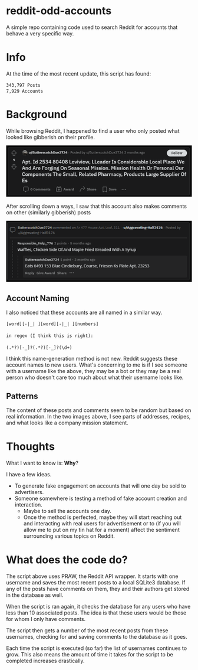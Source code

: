# reddit-odd-accounts
A simple repo containing code used to search Reddit for accounts that behave a very specific way.

# Info
At the time of the most recent update, this script has found:

```
343,797 Posts
7,929 Accounts
```

# Background
While browsing Reddit, I happened to find a user who only posted what looked like gibberish on their profile. 

![Example post](/img/example-odd-post.png)

After scrolling down a ways, I saw that this account also makes comments on other (similarly gibberish) posts

![Example comment](/img/example-odd-comment.png)

## Account Naming
I also noticed that these accounts are all named in a similar way. 

```
[word][-|_| ][word][-|_| ][numbers]

in regex (I think this is right):

(.*?)[-_]?(.*?)[-_]?(\d+)
```

I think this name-generation method is not new. Reddit suggests these account names to new users. What's concerning to me is if I see someone with a username like the above, they may be a bot or they may be a real person who doesn't care too much about what their username looks like.

## Patterns
The content of these posts and comments seem to be random but based on real information. In the two images above, I see parts of addresses, recipes, and what looks like a company mission statement.

# Thoughts
What I want to know is: **Why**? 

I have a few ideas.

- To generate fake engagement on accounts that will one day be sold to advertisers.
- Someone somewhere is testing a method of fake account creation and interaction.
    - Maybe to sell the accounts one day.
    - Once the method is perfected, maybe they will start reaching out and interacting with real users for advertisement or to (if you will allow me to put on my tin hat for a moment) affect the sentiment surrounding various topics on Reddit.

# What does the code do?
The script above uses PRAW, the Reddit API wrapper. It starts with one username and saves the most recent posts to a local SQLite3 database. If any of the posts have comments on them, they and their authors get stored in the database as well. 

When the script is ran again, it checks the database for any users who have less than 10 associated posts. The idea is that these users would be those for whom I only have comments. 

The script then gets a number of the most recent posts from these usernames, checking for and saving comments to the database as it goes. 

Each time the script is executed (so far) the list of usernames continues to grow. This also means the amount of time it takes for the script to be completed increases drastically.